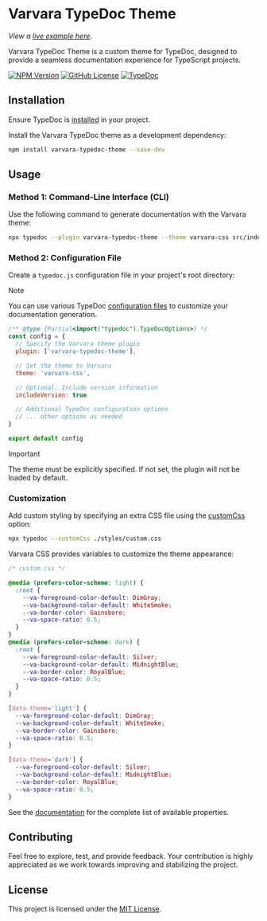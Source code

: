 # Varvara TypeDoc Theme

_View a_ [_live example here_](https://marcmarine.github.io/western-signs).

Varvara TypeDoc Theme is a custom theme for TypeDoc, designed to provide a seamless documentation experience for TypeScript projects.

[![NPM Version](https://img.shields.io/npm/v/varvara-typedoc-theme)](https://www.npmjs.com/package/varvara-typedoc-theme)
[![GitHub License](https://img.shields.io/github/license/marcmarine/varvara-js)](https://github.com/marcmarine/varvara-js/blob/main/LICENSE)
[![TypeDoc](https://img.shields.io/badge/view-CHANGELOG.md-blue.svg)](https://github.com/marcmarine/varvara-js/blob/main/packages/typedoc-theme/CHANGELOG.md)

## Installation

Ensure TypeDoc is [installed](https://typedoc.org/index.html#quick-start) in your project.

Install the Varvara TypeDoc theme as a development dependency:

```bash
npm install varvara-typedoc-theme --save-dev
```

## Usage

### Method 1: Command-Line Interface (CLI)

Use the following command to generate documentation with the Varvara theme:

```bash
npx typedoc --plugin varvara-typedoc-theme --theme varvara-css src/index.ts
```

### Method 2: Configuration File

Create a `typedoc.js` configuration file in your project's root directory:

> [!NOTE]
> You can use various TypeDoc [configuration files](https://typedoc.org/documents/Options.Configuration.html) to customize your documentation generation.

```js
/** @type {Partial<import("typedoc").TypeDocOptions>} */
const config = {
  // Specify the Varvara theme plugin
  plugin: ['varvara-typedoc-theme'],

  // Set the theme to Varvara
  theme: 'varvara-css',

  // Optional: Include version information
  includeVersion: true

  // Additional TypeDoc configuration options
  // ... other options as needed
}

export default config
```

> [!IMPORTANT]
> The theme must be explicitly specified. If not set, the plugin will not be loaded by default.

### Customization

Add custom styling by specifying an extra CSS file using the [customCss](https://typedoc.org/documents/Options.Output.html#customcss) option:

```bash
npx typedoc --customCss ./styles/custom.css
```

Varvara CSS provides variables to customize the theme appearance:

```css
/* custom.css */

@media (prefers-color-scheme: light) {
  :root {
    --va-foreground-color-default: DimGray;
    --va-background-color-default: WhiteSmoke;
    --va-border-color: Gainsboro;
    --va-space-ratio: 0.5;
  }
}
@media (prefers-color-scheme: dark) {
  :root {
    --va-foreground-color-default: Silver;
    --va-background-color-default: MidnightBlue;
    --va-border-color: RoyalBlue;
    --va-space-ratio: 0.5;
  }
}

[data-theme='light'] {
  --va-foreground-color-default: DimGray;
  --va-background-color-default: WhiteSmoke;
  --va-border-color: Gainsboro;
  --va-space-ratio: 0.5;
}

[data-theme='dark'] {
  --va-foreground-color-default: Silver;
  --va-background-color-default: MidnightBlue;
  --va-border-color: RoyalBlue;
  --va-space-ratio: 0.5;
}
```

See the [documentation](https://varvara.js.org/variables) for the complete list of available properties.

## Contributing

Feel free to explore, test, and provide feedback. Your contribution is highly appreciated as we work towards improving and stabilizing the project.

## License

This project is licensed under the [MIT License](https://github.com/marcmarine/varvara-js/blob/main/LICENSE).
